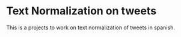 # Text Normalization on tweets

This is a projects to work on text normalization of tweets in spanish.